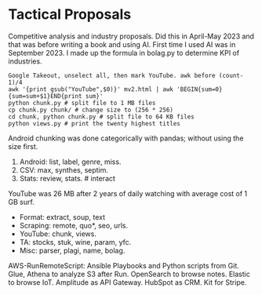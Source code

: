 # Tactical Proposals
Competitive analysis and industry proposals. Did this in April-May 2023 and that was before writing a book and using AI. First time I used AI was in September 2023. I made up the formula in bolag.py to determine KPI of industries.
```
Google Takeout, unselect all, then mark YouTube. awk before (count-1)/4
awk '{print gsub("YouTube",$0)}' mv2.html | awk 'BEGIN{sum=0}{sum=sum+$1}END{print sum}' 
python chunk.py # split file to 1 MB files
cp chunk.py chunk/ # change size to (256 * 256)
cd chunk, python chunk.py # split file to 64 KB files 
python views.py # print the twenty highest titles
```
Android chunking was done categorically with pandas; without using the size first.
1. Android: list, label, genre, miss.
2. CSV: max, synthes, septim.
3. Stats: review, stats. # interact 

YouTube was 26 MB after 2 years of daily watching with average cost of 1 GB surf. 
* Format: extract, soup, text
* Scraping: remote, quo*, seo, urls.
* YouTube: chunk, views. 
* TA: stocks, stuk, wine, param, yfc. 
* Misc: parser, plagi, name, bolag.

AWS-RunRemoteScript: Ansible Playbooks and Python scripts from Git. Glue, Athena to analyze S3 after Run. OpenSearch to browse notes. Elastic to browse IoT. Amplitude as API Gateway. HubSpot as CRM. Kit for Stripe.
